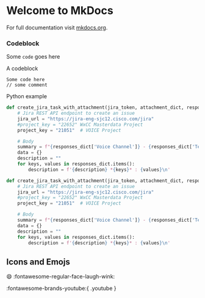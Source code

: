 # Welcome to MkDocs

For full documentation visit [mkdocs.org](https://www.mkdocs.org).

### Codeblock
Some `code` goes here

A codeblock
```
Some code here
// some comment
```

Python example
``` py linenums="1"
def create_jira_task_with_attachment(jira_token, attachment_dict, responses_dict, responseID, webex_token):
    # Jira REST API endpoint to create an issue
    jira_url = "https://jira-eng-sjc12.cisco.com/jira"
    #project_key = "22652" WxCC Masterdata Project
    project_key = "21051"  # VOICE Project

    # Body
    summary = f"{responses_dict['Voice Channel']} - {responses_dict['Tenant Name']} - {responses_dict['App Center']}"
    data = {}
    description = ""
    for keys, values in responses_dict.items():
        description = f'{description} *{keys}* : {values}\n'
```

``` py hl_lines="3 8"
def create_jira_task_with_attachment(jira_token, attachment_dict, responses_dict, responseID, webex_token):
    # Jira REST API endpoint to create an issue
    jira_url = "https://jira-eng-sjc12.cisco.com/jira"
    #project_key = "22652" WxCC Masterdata Project
    project_key = "21051"  # VOICE Project

    # Body
    summary = f"{responses_dict['Voice Channel']} - {responses_dict['Tenant Name']} - {responses_dict['App Center']}"
    data = {}
    description = ""
    for keys, values in responses_dict.items():
        description = f'{description} *{keys}* : {values}\n'
```

## Icons and Emojs

:smile:
:fontawesome-regular-face-laugh-wink:

:fontawesome-brands-youtube:{ .youtube }

